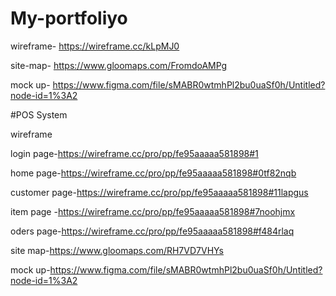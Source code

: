 # My-portfoliyo
wireframe- https://wireframe.cc/kLpMJ0



site-map- https://www.gloomaps.com/FromdoAMPg



mock up- https://www.figma.com/file/sMABR0wtmhPl2bu0uaSf0h/Untitled?node-id=1%3A2


#POS System


wireframe 

login page-https://wireframe.cc/pro/pp/fe95aaaaa581898#1

home page-https://wireframe.cc/pro/pp/fe95aaaaa581898#0tf82nqb

customer page-https://wireframe.cc/pro/pp/fe95aaaaa581898#11lapgus

item page -https://wireframe.cc/pro/pp/fe95aaaaa581898#7noohjmx

oders page-https://wireframe.cc/pro/pp/fe95aaaaa581898#f484rlaq



site map-https://www.gloomaps.com/RH7VD7VHYs


mock up-https://www.figma.com/file/sMABR0wtmhPl2bu0uaSf0h/Untitled?node-id=1%3A2
